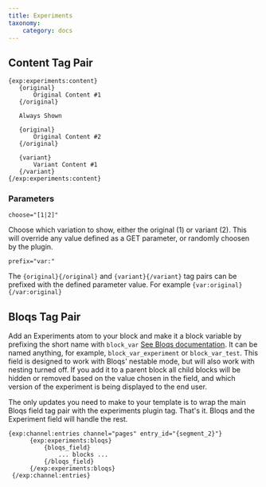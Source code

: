 ```yaml
---
title: Experiments
taxonomy:
    category: docs
---
```


## Content Tag Pair

```
{exp:experiments:content}
   {original}
       Original Content #1
   {/original}

   Always Shown

   {original}
       Original Content #2
   {/original}

   {variant}
       Variant Content #1
   {/variant}
{/exp:experiments:content}
```

### Parameters

``choose="[1|2]"``

Choose which variation to show, either the original (1) or variant (2). This will override any value defined as a GET parameter, or randomly choosen by the plugin.

``prefix="var:"``

The ``{original}{/original}`` and ``{variant}{/variant}`` tag pairs can be prefixed with the defined parameter value. For example ``{var:original}{/var:original}``

## Bloqs Tag Pair

Add an Experiments atom to your block and make it a block variable by prefixing the short name with `block_var` [See Bloqs documentation](https://eebloqs.com/documentation/nesting). It can be named anything, for example, `block_var_experiment` or `block_var_test`. This field is designed to work with Bloqs' nestable mode, but will also work with nesting turned off. If you add it to a parent block all child blocks will be hidden or removed based
on the value chosen in the field, and which version of the experiment is being displayed to the end user.

The only updates you need to make to your template  is to wrap the main Bloqs field tag pair with the experiments plugin tag. That's it. Bloqs and the Experiment field will handle the rest.

```
{exp:channel:entries channel="pages" entry_id="{segment_2}"}
      {exp:experiments:bloqs}
          {bloqs_field}
              ... blocks ...
          {/bloqs_field}
      {/exp:experiments:bloqs}
 {/exp:channel:entries}
 ```


